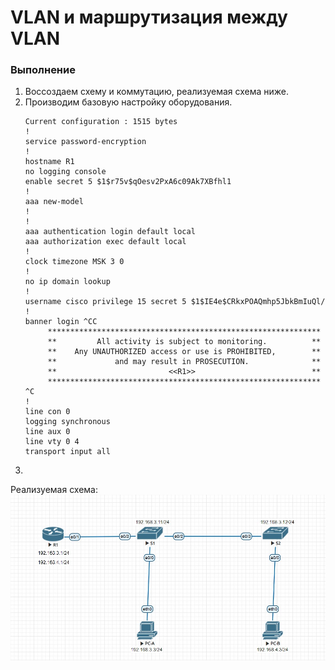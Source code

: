 # VLAN и маршрутизация между VLAN 

### Выполнение
1. Воссоздаем схему и коммутацию, реализуемая схема ниже.
2. Производим базовую настройку оборудования.
   ```
   Current configuration : 1515 bytes
   !
   service password-encryption
   !
   hostname R1
   no logging console
   enable secret 5 $1$r75v$qOesv2PxA6c09Ak7XBfhl1
   !
   aaa new-model
   !
   !
   aaa authentication login default local
   aaa authorization exec default local
   !
   clock timezone MSK 3 0
   !
   no ip domain lookup
   !
   username cisco privilege 15 secret 5 $1$IE4e$CRkxPOAQmhp5JbkBmIuQl/
   !
   banner login ^CC
        *************************************************************
        **         All activity is subject to monitoring.          **
        **    Any UNAUTHORIZED access or use is PROHIBITED,        **
        **             and may result in PROSECUTION.              **
        **                         <<R1>>                          **
        *************************************************************
   ^C
   !
   line con 0
   logging synchronous
   line aux 0
   line vty 0 4
   transport input all
   ```
3. 


Реализуемая схема:
![Реализуемая схема:](https://github.com/moskovchenko-iv/OTUS-LABS/blob/main/LAB-01/Screenshot_1.jpg)
